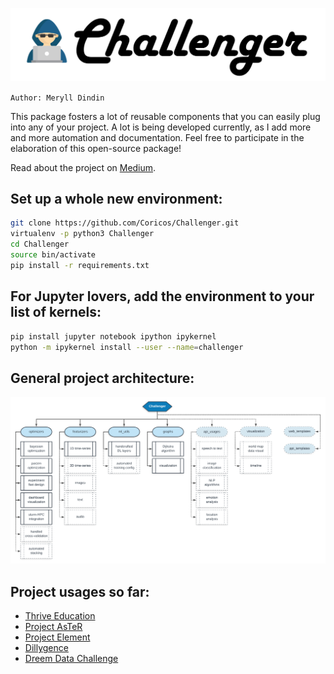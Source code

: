 ![LOGO](./assets/challenger-logo.png)

`Author: Meryll Dindin`

This package fosters a lot of reusable components that you can easily plug into any of your project. A lot is being developed currently, as I add more and more automation and documentation. Feel free to participate in the elaboration of this open-source package!

Read about the project on [Medium](https://towardsdatascience.com/challenger-a-fast-prototyping-project-f3d97265529c).

## Set up a whole new environment:

```bash
git clone https://github.com/Coricos/Challenger.git
virtualenv -p python3 Challenger
cd Challenger
source bin/activate
pip install -r requirements.txt
```

## For Jupyter lovers, add the environment to your list of kernels:

```bash
pip install jupyter notebook ipython ipykernel
python -m ipykernel install --user --name=challenger
```

## General project architecture:

![ROADMAP](./assets/roadmap.png)

## Project usages so far:

* [Thrive Education](https://thrive-education.co)
* [Project AsTeR](https://www.project-aster.com)
* [Project Element](https://www.project-element.com)
* [Dillygence](https://dillygence.com)
* [Dreem Data Challenge](https://towardsdatascience.com/my-sweet-dreams-about-automatic-sleep-stage-classification-414128441728)